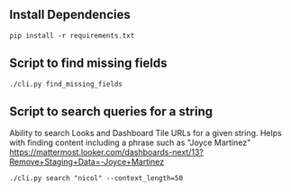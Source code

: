 ## Install Dependencies
`pip install -r requirements.txt`

## Script to find missing fields
`./cli.py find_missing_fields`

## Script to search queries for a string
Ability to search Looks and Dashboard Tile URLs for a given string.  Helps with finding content including a phrase such as "Joyce Martinez"
https://mattermost.looker.com/dashboards-next/13?Remove+Staging+Data=-Joyce+Martinez

`./cli.py search "nicol" --context_length=50`
